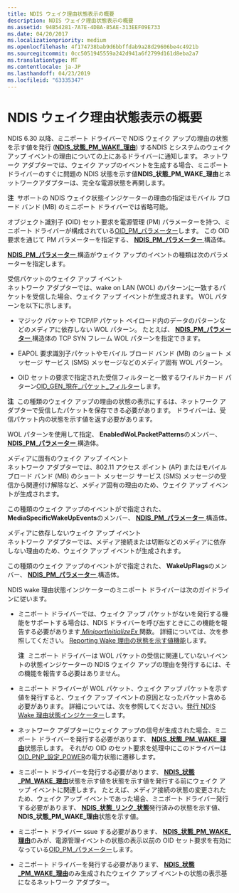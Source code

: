 ```yaml
---
title: NDIS ウェイク理由状態表示の概要
description: NDIS ウェイク理由状態表示の概要
ms.assetid: 94B54281-7A7E-4DBA-85AE-313EEF09E733
ms.date: 04/20/2017
ms.localizationpriority: medium
ms.openlocfilehash: 4f174738bab9d6bbffdab9a28d29606be4c4921b
ms.sourcegitcommit: 0cc5051945559a242d941a6f2799d161d8eba2a7
ms.translationtype: MT
ms.contentlocale: ja-JP
ms.lasthandoff: 04/23/2019
ms.locfileid: "63335347"
---
```

# <a name="overview-of-ndis-wake-reason-status-indications"></a>NDIS ウェイク理由状態表示の概要


NDIS 6.30 以降、ミニポート ドライバーで NDIS ウェイク アップの理由の状態を示す値を発行 ([**NDIS\_状態\_PM\_WAKE\_理由**](https://msdn.microsoft.com/library/windows/hardware/hh439808)) するNDIS とシステムのウェイク アップ イベントの理由についての上にあるドライバーに通知します。 ネットワーク アダプターでは、ウェイク アップのイベントを生成する場合、ミニポート ドライバーのすぐに問題の NDIS 状態を示す値**NDIS\_状態\_PM\_WAKE\_理由**とネットワークアダプターは、完全な電源状態を再開します。

**注**  サポートの NDIS ウェイク状態インジケーターの理由の指定はモバイル ブロード バンド (MB) のミニポート ドライバーでは省略可能。

 

オブジェクト識別子 (OID) セット要求を電源管理 (PM) パラメーターを持つ、ミニポート ドライバーが構成されている[OID\_PM\_パラメーター](https://msdn.microsoft.com/library/windows/hardware/ff569768)します。 この OID 要求を通じて PM パラメーターを指定する、 [ **NDIS\_PM\_パラメーター** ](https://msdn.microsoft.com/library/windows/hardware/ff566759)構造体。

[ **NDIS\_PM\_パラメーター** ](https://msdn.microsoft.com/library/windows/hardware/ff566759)構造がウェイク アップのイベントの種類は次のパラメーターを指定します。

<a href="" id="received-packet-wake-up-events"></a>受信パケットのウェイク アップ イベント  
ネットワーク アダプターでは、wake on LAN (WOL) のパターンに一致するパケットを受信した場合、ウェイク アップ イベントが生成されます。 WOL パターンを以下に示します。

-   マジック パケットや TCP/IP パケット ペイロード内のデータのパターンなどのメディアに依存しない WOL パターン。 たとえば、 [ **NDIS\_PM\_パラメーター** ](https://msdn.microsoft.com/library/windows/hardware/ff566759)構造体の TCP SYN フレーム WOL パターンを指定できます。

-   EAPOL 要求識別子パケットやモバイル ブロード バンド (MB) のショート メッセージ サービス (SMS) メッセージなどのメディア固有 WOL パターン。

-   OID セットの要求で指定された受信フィルターと一致するワイルドカード パターン[OID\_GEN\_現在\_パケット\_フィルター](https://msdn.microsoft.com/library/windows/hardware/ff569575)します。

**注**  この種類のウェイク アップの理由の状態の表示にするは、ネットワーク アダプターで受信したパケットを保存できる必要があります。 ドライバーは、受信パケット内の状態を示す値を返す必要があります。

 

WOL パターンを使用して指定、 **EnabledWoLPacketPatterns**のメンバー、 [ **NDIS\_PM\_パラメーター** ](https://msdn.microsoft.com/library/windows/hardware/ff566759)構造体。

<a href="" id="media-specific-wake-up-events"></a>メディアに固有のウェイク アップ イベント  
ネットワーク アダプターでは、802.11 アクセス ポイント (AP) またはモバイル ブロード バンド (MB) のショート メッセージ サービス (SMS) メッセージの受信から関連付け解除など、メディア固有の理由のため、ウェイク アップ イベントが生成されます。

この種類のウェイク アップのイベントがで指定された、 **MediaSpecificWakeUpEvents**のメンバー、 [ **NDIS\_PM\_パラメーター** ](https://msdn.microsoft.com/library/windows/hardware/ff566759)構造体。

<a href="" id="media-independent-wake-up-events"></a>メディアに依存しないウェイク アップ イベント  
ネットワーク アダプターでは、メディア接続または切断などのメディアに依存しない理由のため、ウェイク アップ イベントが生成されます。

この種類のウェイク アップのイベントがで指定された、 **WakeUpFlags**のメンバー、 [ **NDIS\_PM\_パラメーター** ](https://msdn.microsoft.com/library/windows/hardware/ff566759)構造体。

NDIS wake 理由状態インジケーターのミニポート ドライバーは次のガイドラインに従います。

-   ミニポート ドライバーでは、ウェイク アップ パケットがないを発行する機能をサポートする場合は、NDIS ドライバーを呼び出すときにこの機能を報告する必要があります[ *MiniportInitializeEx* ](https://msdn.microsoft.com/library/windows/hardware/ff559389)関数。 詳細については、次を参照してください。 [Reporting Wake 理由の状態を示す値機能](reporting-wake-reason-status-indication-capabilities.md)します。

    **注**  ミニポート ドライバーは WOL パケットの受信に関連していないイベントの状態インジケーターの NDIS ウェイク アップの理由を発行するには、その機能を報告する必要はありません。

     

-   ミニポート ドライバーが WOL パケット、ウェイク アップ パケットを示す値を発行すると、ウェイク アップ イベントの原因となったパケット含める必要があります。 詳細については、次を参照してください。[発行 NDIS Wake 理由状態インジケーター](issuing-ndis-wake-reason-indications.md)します。

-   ネットワーク アダプターにウェイク アップの信号が生成された場合、ミニポート ドライバーを発行する必要があります、 [ **NDIS\_状態\_PM\_WAKE\_理由**](https://msdn.microsoft.com/library/windows/hardware/hh439808)状態示します。 それがの OID のセット要求を処理中にこのドライバーは[OID\_PNP\_設定\_POWER](https://msdn.microsoft.com/library/windows/hardware/ff569780)の電力状態に遷移します。

-   ミニポート ドライバーを発行する必要があります、 [ **NDIS\_状態\_PM\_WAKE\_理由**](https://msdn.microsoft.com/library/windows/hardware/hh439808)状態を示す値を状態を示す値を発行する前にウェイク アップ イベントに関連します。 たとえば、メディア接続の状態の変更されたため、ウェイク アップ イベントであった場合、ミニポート ドライバー発行する必要があります、 [ **NDIS\_状態\_リンク\_状態**](https://msdn.microsoft.com/library/windows/hardware/ff567391)発行済みの状態を示す値、 **NDIS\_状態\_PM\_WAKE\_理由**状態を示す値。

-   ミニポート ドライバー ssue する必要があります、 [ **NDIS\_状態\_PM\_WAKE\_理由**](https://msdn.microsoft.com/library/windows/hardware/hh439808)のみが、電源管理イベントの状態の表示以前の OID セット要求を有効になっている[OID\_PM\_パラメーター](https://msdn.microsoft.com/library/windows/hardware/ff569768)します。

-   ミニポート ドライバーを発行する必要があります、 [ **NDIS\_状態\_PM\_WAKE\_理由**](https://msdn.microsoft.com/library/windows/hardware/hh439808)のみ生成されたウェイク アップ イベントの状態の表示基になるネットワーク アダプター。

 

 





